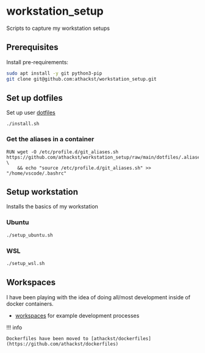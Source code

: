 # workstation_setup

Scripts to capture my workstation setups

## Prerequisites

Install pre-requirements:

```bash
sudo apt install -y git python3-pip
git clone git@github.com:athackst/workstation_setup.git
```

## Set up dotfiles

Set up user [dotfiles](install.md)

```
./install.sh
```

### Get the aliases in a container

```docker
RUN wget -O /etc/profile.d/git_aliases.sh https://github.com/athackst/workstation_setup/raw/main/dotfiles/.aliases/git_aliases.sh \
    && echo "source /etc/profile.d/git_aliases.sh" >> "/home/vscode/.bashrc"
```

## Setup workstation

Installs the basics of my workstation

### Ubuntu

```bash
./setup_ubuntu.sh
```

### WSL

```bash
./setup_wsl.sh
```

## Workspaces

I have been playing with the idea of doing all/most development inside of docker containers.

- [workspaces](workspaces/README.md) for example development processes

!!! info 

    Dockerfiles have been moved to [athackst/dockerfiles](https://github.com/athackst/dockerfiles)
